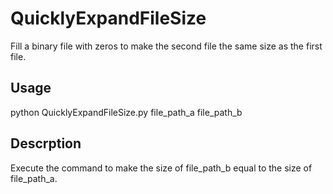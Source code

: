 # QuicklyExpandFileSize
 Fill a binary file with zeros to make the second file the same size as the first file.
## Usage
 python QuicklyExpandFileSize.py file_path_a file_path_b
## Descrption
 Execute the command to make the size of file_path_b equal to the size of file_path_a.
